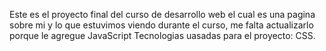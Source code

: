 Este es el proyecto final del curso de desarrollo web el cual es una pagina sobre mi y lo que estuvimos viendo durante el curso, me falta actualizarlo porque le agregue JavaScript
Tecnologias uasadas para el proyecto: CSS.
